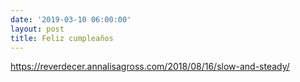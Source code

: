 ```yaml
---
date: '2019-03-10 06:00:00'
layout: post
title: Feliz cumpleaños
---
```


https://reverdecer.annalisagross.com/2018/08/16/slow-and-steady/